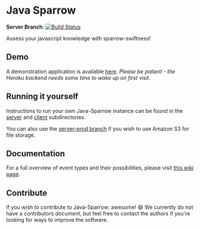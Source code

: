 #  Java Sparrow

**Server Branch**: [![Build Status](https://travis-ci.org/deSagaz/java-sparrow.svg?branch=dev-server)](https://travis-ci.org/deSagaz/java-sparrow)

Assess your javascript knowledge with sparrow-swiftness!

## Demo

A demonstration application is available [here](https://js.utocopia.com/). *Please be patient - the Heroku backend needs some time to wake up on first visit.*

## Running it yourself

Instructions to run your own Java-Sparrow instance can be found in the [server](https://github.com/deSagaz/java-sparrow/tree/master/javasparrow-server) and [client](https://github.com/deSagaz/java-sparrow/tree/master/javasparrow-client) subdirectories.

You can also use the [server-prod branch](https://github.com/deSagaz/java-sparrow/tree/prod-server/javasparrow-server) if you wish to use Amazon S3 for file storage.

## Documentation

For a full overview of event types and their possibilities, please visit [this wiki page](https://github.com/deSagaz/java-sparrow/wiki/Sequence-of-events).

## Contribute

If you wish to contribute to Java-Sparrow: awesome! :smile: We currently do not have a contributors document, but feel free to contact the authors if you're looking for ways to improve the software.
